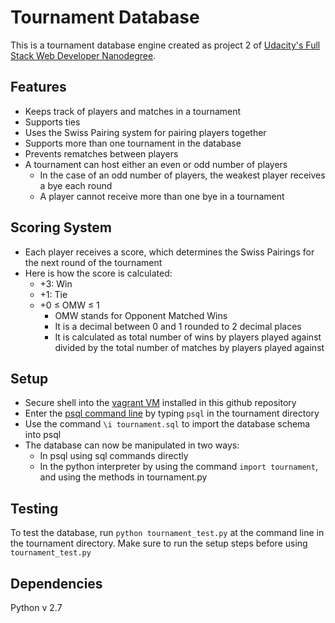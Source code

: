 # Tournament Database
This is a tournament database engine created as project 2 of [Udacity's Full Stack Web Developer Nanodegree](https://www.udacity.com/course/full-stack-web-developer-nanodegree--nd004).  

## Features
* Keeps track of players and matches in a tournament
* Supports ties
* Uses the Swiss Pairing system for pairing players together  
* Supports more than one tournament in the database
* Prevents rematches between players
* A tournament can host either an even or odd number of players
  * In the case of an odd number of players, the weakest player receives a bye each round
  * A player cannot receive more than one bye in a tournament

## Scoring System
* Each player receives a score, which determines the Swiss Pairings for the next round of the tournament
* Here is how the score is calculated:
  * +3: Win
  * +1: Tie
  * +0 ≤ OMW ≤ 1
    * OMW stands for Opponent Matched Wins
    * It is a decimal between 0 and 1 rounded to 2 decimal places
    * It is calculated as total number of wins by players played against divided by the total number of matches by players played against

## Setup
* Secure shell into the [vagrant VM](https://www.vagrantup.com/docs/getting-started/) installed in this github repository
* Enter the [psql command line](http://www.postgresql.org/docs/8.4/static/tutorial-accessdb.html) by typing `psql` in the tournament directory
* Use the command `\i tournament.sql` to import the database schema into psql
* The database can now be manipulated  in two ways:
  * In psql using sql commands directly
  * In the python interpreter by using the command `import tournament`, and using the methods in tournament.py

## Testing
To test the database, run `python tournament_test.py` at the command line in the tournament directory.  Make sure to run the setup steps before using `tournament_test.py`

## Dependencies
Python v 2.7
